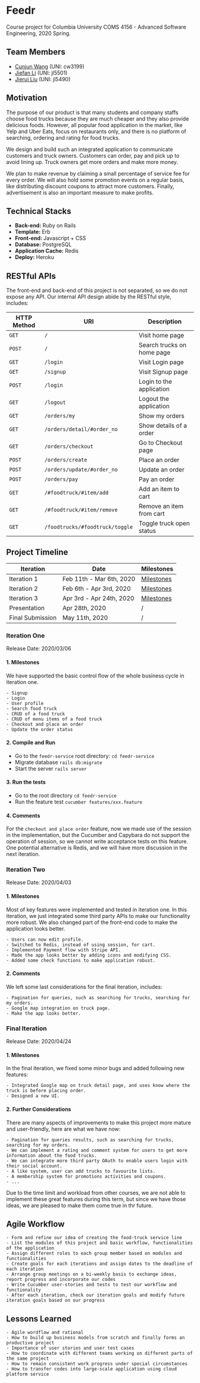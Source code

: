 # Feedr

Course project for Columbia University COMS 4156 - Advanced Software Engineering, 2020 Spring.

## Team Members
- [Cunjun Wang](https://github.com/CunjunWang) (UNI: cw3199)
- [Jiefan Li](https://github.com/Jason003) (UNI: jl5501)
- [Jierui Liu](https://github.com/Willincia1124) (UNI: jl5490)



## Motivation
The purpose of our product is that many students and company staffs choose food trucks because 
they are much cheaper and they also provide delicious foods. However, all popular food application 
in the market, like Yelp and Uber Eats, focus on restaurants only, and there is no platform of 
searching, ordering and rating for food trucks. 

We design and build such an integrated application to communicate customers and truck owners.
Customers can order, pay and pick up to avoid lining up. Truck owners get more orders and make 
more money.

We plan to make revenue by claiming a small percentage of service fee for every order. We will 
also hold some promotion events on a regular basis, like distributing discount coupons to attract 
more customers. Finally, advertisement is also an important measure to make profits.



## Technical Stacks
- **Back-end:** Ruby on Rails
- **Template:** Erb
- **Front-end:** Javascript + CSS
- **Database:** PostgreSQL
- **Application Cache:** Redis
- **Deploy:** Heroku



## RESTful APIs
The front-end and back-end of this project is not separated, so we do not expose any API.
Our internal API design abide by the RESTful style, includes:

| HTTP Method | URI | Description |
| --- | --- | --- |
| `GET` | `/` | Visit home page |
| `POST` | `/` | Search trucks on home page|
| `GET` | `/login` | Visit Login page |
| `GET` | `/signup` | Visit Signup page |
| `POST` | `/login` | Login to the application |
| `GET` | `/logout` | Logout the application | 
| `GET` | `/orders/my` | Show my orders |
| `GET` | `/orders/detail/#order_no` | Show details of a order |
| `GET` | `/orders/checkout` | Go to Checkout page |
| `POST` | `/orders/create` | Place an order |
| `POST` | `/orders/update/#order_no` | Update an order |
| `POST` | `/orders/pay` | Pay an order |
| `GET` | `/#foodtruck/#item/add` | Add an item to cart |
| `GET` | `/#foodtruck/#item/remove` | Remove an item from cart |
| `GET` | `/foodtrucks/#foodtruck/toggle` | Toggle truck open status |



## Project Timeline
| Iteration | Date | Milestones |
| --- | --- | --- |
| Iteration 1 | Feb 11th - Mar 6th, 2020 | [Milestones](#iteration-one) |
| Iteration 2 | Feb 6th - Apr 3rd, 2020 | [Milestones](#iteration-two) |
| Iteration 3 | Apr 3rd - Apr 24th, 2020 | [Milestones](#final-iteration) |
| Presentation | Apr 28th, 2020 | / |
| Final Submission | May 11th, 2020 | / |

### Iteration One
Release Date: 2020/03/06

#### 1. Milestones
We have supported the basic control flow of the whole business cycle in iteration one.

    - Signup
    - Login
    - User profile
    - Search food truck
    - CRUD of a food truck
    - CRUD of menu items of a food truck
    - Checkout and place an order
    - Update the order status

#### 2. Compile and Run
- Go to the `feedr-service` root directory: `cd feedr-service`
- Migrate database `rails db:migrate`
- Start the server `rails server`

#### 3. Run the tests
- Go to the root directory `cd feedr-service`
- Run the feature test `cucumber features/xxx.feature` 

#### 4. Comments
For the `checkout and place order` feature, now we made use of the session in the implementation, 
but the Cucumber and Capybara do not support the operation of session, so we cannot write acceptance 
tests on this feature. One potential alternative is Redis, and we will have more discussion in the 
next iteration.

### Iteration Two
Release Date: 2020/04/03

#### 1. Milestones
Most of key features were implemented and tested in iteration one. In this iteration, we just integrated some third party APIs
 to make our functionality more robust. We also changed part of the front-end code to make the application looks better. 

    - Users can now edit profile.
    - Switched to Redis, instead of using session, for cart.
    - Implemented Payment flow with Stripe API.
    - Made the app looks better by adding icons and modifying CSS.
    - Added some check functions to make application robust.

#### 2. Comments
We left some last considerations for the final iteration, includes:

    - Pagination for queries, such as searching for trucks, searching for my orders.
    - Google map integration on truck page.
    - Make the app looks better.
       
### Final Iteration
Release Date: 2020/04/24

#### 1. Milestones
In the final iteration, we fixed some minor bugs and added following new features:

    - Integrated Google map on truck detail page, and uses know where the truck is before placing order.
    - Designed a new UI.

#### 2. Further Considerations
There are many aspects of improvements to make this project more mature and user-friendly, here are what 
we have now:
    
    - Pagination for queries results, such as searching for trucks, searching for my orders.
    - We can implement a rating and comment system for users to get more information about the food trucks.
    - We can integrate more third party OAuth to enable users login with their social account.
    - A like system, user can add trucks to favourite lists.
    - A membership system for promotions activities and coupons.
    - ...

Due to the time limit and workload from other courses, we are not able to implement these great features 
during this term, but since we have those ideas, we are pleased to make them come true in thr future.



## Agile Workflow

    - Form and refine our idea of creating the food-truck service line
    - List the modules of this project and basic workflow, functionalities of the application
    - Assign different roles to each group member based on modules and functionalities
    - Create goals for each iterations and assign dates to the deadline of each iteration
    - Arrange group meetings on a bi-weekly basis to exchange ideas, report progress and incorporate our codes
    - Write Cucumber user-stories and tests to test our workflow and functionality
    - After each iteration, check our iteration goals and modify future iteration goals based on our progress


## Lessons Learned
    - Agile wordflow and rational
    - How to build up business models from scratch and finally forms an productive project
    - Importance of user stories and user test cases
    - How to coordinate with different teams working on different parts of the same project
    - How to remain consistent work progress under special circumstances
    - How to transfer codes into large-scale application using cloud platform service
    
